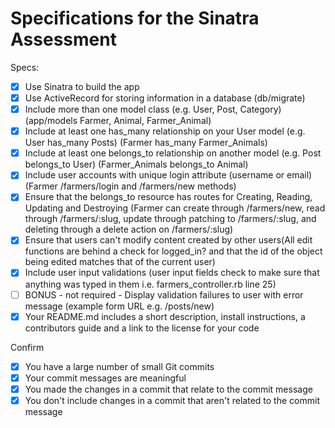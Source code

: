 # Specifications for the Sinatra Assessment

Specs:
- [x] Use Sinatra to build the app
- [x] Use ActiveRecord for storing information in a database (db/migrate)
- [x] Include more than one model class (e.g. User, Post, Category) (app/models Farmer, Animal, Farmer_Animal)
- [x] Include at least one has_many relationship on your User model (e.g. User has_many Posts) (Farmer has_many Farmer_Animals)
- [x] Include at least one belongs_to relationship on another model (e.g. Post belongs_to User) (Farmer_Animals belongs_to Animal)
- [x] Include user accounts with unique login attribute (username or email) (Farmer /farmers/login and /farmers/new methods)
- [x] Ensure that the belongs_to resource has routes for Creating, Reading, Updating and Destroying (Farmer can create through /farmers/new, read through /farmers/:slug, update through patching to /farmers/:slug, and deleting through a delete action on /farmers/:slug)
- [x] Ensure that users can't modify content created by other users(All edit functions are behind a check for logged_in? and that the id of the object being edited matches that of the current user)
- [x] Include user input validations (user input fields check to make sure that anything was typed in them i.e. farmers_controller.rb line 25)
- [ ] BONUS - not required - Display validation failures to user with error message (example form URL e.g. /posts/new)
- [x] Your README.md includes a short description, install instructions, a contributors guide and a link to the license for your code

Confirm
- [x] You have a large number of small Git commits
- [x] Your commit messages are meaningful
- [x] You made the changes in a commit that relate to the commit message
- [x] You don't include changes in a commit that aren't related to the commit message